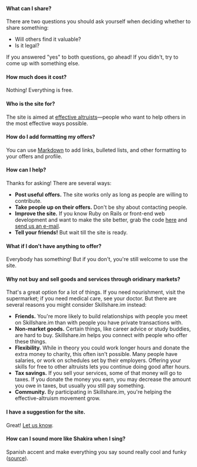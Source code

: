 #### What can I share?

There are two questions you should ask yourself when deciding whether
to share something:

* Will others find it valuable?
* Is it legal?

If you answered "yes" to both questions, go ahead! If you didn't, try
to come up with something else.

#### How much does it cost?

Nothing! Everything is free.

#### Who is the site for?

The site is aimed at
[effective altruists](http://home.centreforeffectivealtruism.org/)—people
who want to help others in the most effective ways possible.

#### How do I add formatting my offers?

You can use
[Markdown](http://support.mashery.com/docs/customizing_your_portal/Markdown_Cheat_Sheet)
to add links, bulleted lists, and other formatting to your offers and profile.

#### How can I help?

Thanks for asking! There are several ways:

* **Post useful offers.** The site works only as long as people are
  willing to contribute.
* **Take people up on their offers.** Don't be shy about contacting
  people.
* **Improve the site.** If you know Ruby on Rails or front-end web
  development and want to make the site better, grab the code
  [here](https://github.com/patbl/ea-skillshare) and
  [send us an e-mail](mailto:doesnotexist@skillshare.im).
* **Tell your friends!** But wait till the site is ready.

#### What if I don't have anything to offer?

Everybody has something! But if you don't, you're still welcome to use
the site.

#### Why not buy and sell goods and services through oridinary markets?

That's a great option for a lot of things. If you need nourishment,
visit the supermarket; if you need medical care, see your doctor. But there are several reasons
you might consider Skillshare.im instead:

* **Friends.** You're more likely to build relationships with people
  you meet on Skillshare.im than with people you have private
  transactions with.
* **Non-market goods.** Certain things, like career advice or study
  buddies, are hard to buy. Skillshare.im helps you connect with
  people who offer these things.
* **Flexibility.** While in theory you could work longer hours and
  donate the extra money to charity, this often isn't possible. Many
  people have salaries, or work on schedules set by their employers.
  Offering your skills for free to other altruists lets you continue
  doing good after hours.
* **Tax savings.** If you sell your services, some of that money will go to
  taxes. If you donate the money you earn, you may decrease the amount
  you owe in taxes, but usually you still pay something.
* **Community.** By participating in Skillshare.im, you're helping the
  effective-altruism movement grow.

#### I have a suggestion for the site.

Great! [Let us know](mailto:ozzie.gooen@80000hours.org).

#### How can I sound more like Shakira when I sing?

Spanish accent and make everything you say sound really cool and funky ([source](http://answers.yahoo.com/question/index?qid=20091122120932AAuIAg5)).
